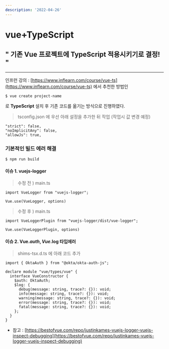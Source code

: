 ```yaml
---
description: '2022-04-26'
---
```


# vue+TypeScript

## " **기존 Vue 프로젝트에 TypeScript  적용시키기로 결정! "**

****

인프런 강의 : [https://www.inflearn.com/course/vue-ts](https://www.inflearn.com/course/vue-ts) 에서 추천한 방법인

```
$ vue create project-name
```

로 **TypeScript** 설치 후 기존 코드를 옮기는 방식으로 진행하였다.



> tsconfig.json 에 우선 아래 설정을 추가한 뒤 작업  (작업시 값 변경 예정)

```
"strict": false,
"noImplicitAny": false,
"allowJs": true,
```

### 기본적인 빌드 에러 해결

```
$ npm run build
```

#### 이슈 1. vuejs-logger&#x20;

> 수정 전  ) main.ts&#x20;

```
import VueLogger from "vuejs-logger"; 

Vue.use(VueLogger, options) 
```

> 수정 후  ) main.ts&#x20;

```
import VueLoggerPlugin from "vuejs-logger/dist/vue-logger"; 

Vue.use(VueLoggerPlugin, options)  
```

#### 이슈 2. Vue.$auth, Vue.$log 타입에러

> shims-tsx.d.ts 에 아래 코드 추가&#x20;

```
import { OktaAuth } from "@okta/okta-auth-js";

declare module "vue/types/vue" {
  interface VueConstructor {
    $auth: OktaAuth;
    $log: {
      debug(message: string, trace?: {}): void;
      info(message: string, trace?: {}): void;
      warning(message: string, trace?: {}): void;
      error(message: string, trace?: {}): void;
      fatal(message: string, trace?: {}): void;
    };
  }
}
```

* 참고 : [https://bestofvue.com/repo/justinkames-vuejs-logger-vuejs-inspect-debugging](https://bestofvue.com/repo/justinkames-vuejs-logger-vuejs-inspect-debugging)
